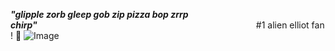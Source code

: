  ***"glipple zorb gleep gob zip pizza bop zrrp chirp"***                         #1 alien elliot fan ! :pizza:
![Image](https://github.com/user-attachments/assets/3af50e02-ef6d-41d7-ab6c-10934dcfafb6)


